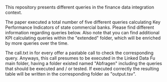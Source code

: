 This repository presents different queries in the finance data integration context.

The paper executed a total number of five different queries calculating Key Performance Indicators of state commercial banks.
Please find different information regarding queries below. Also note that you can find additional KPI calculating queries within
the "extended" folder, which will be enriched by more queries over the time.
 
 The call.txt in for every offer a pastable call to check the corresponding query. Anyways, this call presumes to be executed in
 the Linked Data Fu main folder, having a folder existed named "Abfragen" including the queries that should be executed and / or tested.
 If executed correctly the resulting table will be written in the corresponding folder as "output.tsv".
